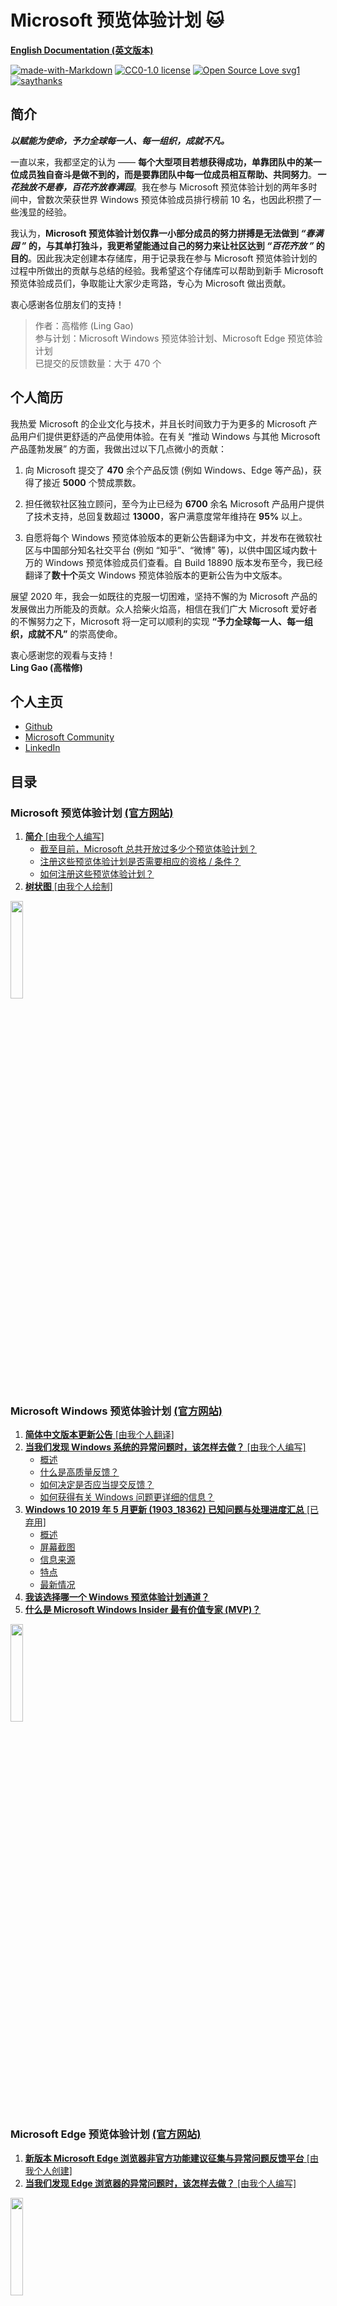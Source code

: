 # Microsoft 预览体验计划 :cat:

[**English Documentation (英文版本)**](https://github.com/Lingggao/Microsoft_Insider_Program)

[![made-with-Markdown](https://img.shields.io/badge/Made%20with-Markdown-1f425f.svg)](https://en.wikipedia.org/wiki/Markdown) 
[![CC0-1.0 license](https://img.shields.io/badge/License-CC--0-blue.svg)](https://github.com/Lingggao/Microsoft_Insider_Program/blob/master/LICENSE)
[![Open Source Love svg1](https://badges.frapsoft.com/os/v1/open-source.svg?v=103)](https://www.linkedin.com/in/lingggao)
[![saythanks](https://img.shields.io/badge/say-thanks-ff69b4.svg)](https://www.linkedin.com/in/lingggao)

## 简介

***以赋能为使命，予力全球每一人、每一组织，成就不凡。***

一直以来，我都坚定的认为 —— **每个大型项目若想获得成功，单靠团队中的某一位成员独自奋斗是做不到的，而是要靠团队中每一位成员相互帮助、共同努力**。***一花独放不是春，百花齐放春满园***。我在参与 Microsoft 预览体验计划的两年多时间中，曾数次荣获世界 Windows 预览体验成员排行榜前 10 名，也因此积攒了一些浅显的经验。

我认为，**Microsoft 预览体验计划仅靠一小部分成员的努力拼搏是无法做到 *“春满园 ”* 的，与其单打独斗，我更希望能通过自己的努力来让社区达到 *“百花齐放 ”* 的目的**。因此我决定创建本存储库，用于记录我在参与 Microsoft 预览体验计划的过程中所做出的贡献与总结的经验。我希望这个存储库可以帮助到新手 Microsoft 预览体验成员们，争取能让大家少走弯路，专心为 Microsoft 做出贡献。

衷心感谢各位朋友们的支持！

> 作者：高楷修 (Ling Gao)  
> 参与计划：Microsoft Windows 预览体验计划、Microsoft Edge 预览体验计划  
> 已提交的反馈数量：大于 470 个  

## 个人简历

我热爱 Microsoft 的企业文化与技术，并且长时间致力于为更多的 Microsoft 产品用户们提供更舒适的产品使用体验。在有关 “推动 Windows 与其他 Microsoft 产品蓬勃发展” 的方面，我做出过以下几点微小的贡献：

1. 向 Microsoft 提交了 **470** 余个产品反馈 (例如 Windows、Edge 等产品)，获得了接近 **5000** 个赞成票数。

2. 担任微软社区独立顾问，至今为止已经为 **6700** 余名 Microsoft 产品用户提供了技术支持，总回复数超过 **13000**，客户满意度常年维持在 **95%** 以上。

3. 自愿将每个 Windows 预览体验版本的更新公告翻译为中文，并发布在微软社区与中国部分知名社交平台 (例如 “知乎”、“微博” 等)，以供中国区域内数十万的 Windows 预览体验成员们查看。自 Build 18890 版本发布至今，我已经翻译了**数十个**英文 Windows 预览体验版本的更新公告为中文版本。

展望 2020 年，我会一如既往的克服一切困难，坚持不懈的为 Microsoft 产品的发展做出力所能及的贡献。众人拾柴火焰高，相信在我们广大 Microsoft 爱好者的不懈努力之下，Microsoft 将一定可以顺利的实现 **“予力全球每一人、每一组织，成就不凡”** 的崇高使命。

衷心感谢您的观看与支持！  
**Ling Gao (高楷修)**

## 个人主页

- [Github](https://github.com/Lingggao)
- [Microsoft Community](https://answers.microsoft.com/zh-hans/profile/4e1113c0-eb29-4e90-9782-f1931bae8489)
- [LinkedIn](https://www.linkedin.com/in/lingggao/)

## 目录

### Microsoft 预览体验计划 [(官方网站)](https://insider.microsoft.com/en-us/)

1. [**简介** [由我个人编写]](https://github.com/Lingggao/Microsoft_Insider_Program/blob/master/Microsoft%20Insider%20Program%20Introduction/README_cn.md)
	- [截至目前，Microsoft 总共开放过多少个预览体验计划？](https://github.com/Lingggao/Microsoft_Insider_Program/blob/master/Microsoft%20Insider%20Program%20Introduction/README_cn.md#%E6%88%AA%E8%87%B3%E7%9B%AE%E5%89%8Dmicrosoft-%E6%80%BB%E5%85%B1%E5%BC%80%E6%94%BE%E8%BF%87%E5%A4%9A%E5%B0%91%E4%B8%AA%E9%A2%84%E8%A7%88%E4%BD%93%E9%AA%8C%E8%AE%A1%E5%88%92)
	- [注册这些预览体验计划是否需要相应的资格 / 条件？](https://github.com/Lingggao/Microsoft_Insider_Program/blob/master/Microsoft%20Insider%20Program%20Introduction/README_cn.md#%E6%B3%A8%E5%86%8C%E8%BF%99%E4%BA%9B%E9%A2%84%E8%A7%88%E4%BD%93%E9%AA%8C%E8%AE%A1%E5%88%92%E6%98%AF%E5%90%A6%E9%9C%80%E8%A6%81%E7%9B%B8%E5%BA%94%E7%9A%84%E8%B5%84%E6%A0%BC--%E6%9D%A1%E4%BB%B6)
	- [如何注册这些预览体验计划？](https://github.com/Lingggao/Microsoft_Insider_Program/blob/master/Microsoft%20Insider%20Program%20Introduction/README_cn.md#%E5%A6%82%E4%BD%95%E6%B3%A8%E5%86%8C%E8%BF%99%E4%BA%9B%E9%A2%84%E8%A7%88%E4%BD%93%E9%AA%8C%E8%AE%A1%E5%88%92)
2. [**树状图** [由我个人绘制]](https://github.com/Lingggao/Microsoft_Insider_Program/blob/master/Microsoft%20Insider%20Program%20Introduction/Microsoft%20Insider%20Program.png?raw=true)

<img src="http://img-prod-cms-rt-microsoft-com.akamaized.net/cms/api/am/imageFileData/RE2r0Th?ver=5b7d" width = "20%" />

### Microsoft Windows 预览体验计划 [(官方网站)](https://insider.windows.com/en-us/)  

1. [**简体中文版本更新公告** [由我个人翻译]](https://github.com/Lingggao/Microsoft_Insider_Program/blob/master/Microsoft%20Windows%20Insider%20Program/Update%20Announcement%20Translation/README_cn.md)
2. [**当我们发现 Windows 系统的异常问题时，该怎样去做？** [由我个人编写]](https://github.com/Lingggao/Microsoft_Insider_Program/blob/master/Microsoft%20Windows%20Insider%20Program/What%20should%20we%20do%20when%20find%20a%20Windows%20issue/README_cn.md)  
	- [概述](https://github.com/Lingggao/Microsoft_Insider_Program/blob/master/Microsoft%20Windows%20Insider%20Program/What%20should%20we%20do%20when%20find%20a%20Windows%20issue/README_cn.md#%E6%A6%82%E8%BF%B0)
	- [什么是高质量反馈？](https://github.com/Lingggao/Microsoft_Insider_Program/blob/master/Microsoft%20Windows%20Insider%20Program/What%20should%20we%20do%20when%20find%20a%20Windows%20issue/README_cn.md#%E4%BB%80%E4%B9%88%E6%98%AF%E9%AB%98%E8%B4%A8%E9%87%8F%E5%8F%8D%E9%A6%88)
	- [如何决定是否应当提交反馈？](https://github.com/Lingggao/Microsoft_Insider_Program/blob/master/Microsoft%20Windows%20Insider%20Program/What%20should%20we%20do%20when%20find%20a%20Windows%20issue/README_cn.md#%E5%A6%82%E4%BD%95%E5%86%B3%E5%AE%9A%E6%98%AF%E5%90%A6%E5%BA%94%E5%BD%93%E6%8F%90%E4%BA%A4%E5%8F%8D%E9%A6%88)
	- [如何获得有关 Windows 问题更详细的信息？](https://github.com/Lingggao/Microsoft_Insider_Program/blob/master/Microsoft%20Windows%20Insider%20Program/What%20should%20we%20do%20when%20find%20a%20Windows%20issue/README_cn.md#%E5%A6%82%E4%BD%95%E8%8E%B7%E5%BE%97%E6%9C%89%E5%85%B3-windows-%E9%97%AE%E9%A2%98%E6%9B%B4%E8%AF%A6%E7%BB%86%E7%9A%84%E4%BF%A1%E6%81%AF)
3. [**Windows 10 2019 年 5 月更新 (1903_18362) 已知问题与处理进度汇总** [已弃用]](https://github.com/Lingggao/Microsoft_Insider_Program/blob/master/Microsoft%20Windows%20Insider%20Program/Windows%2010%20Known%20Issues/README_cn.md)
	- [概述](https://github.com/Lingggao/Microsoft_Insider_Program/blob/master/Microsoft%20Windows%20Insider%20Program/Windows%2010%20Known%20Issues/README_cn.md#%E6%A6%82%E8%BF%B0)
	- [屏幕截图](https://github.com/Lingggao/Microsoft_Insider_Program/blob/master/Microsoft%20Windows%20Insider%20Program/Windows%2010%20Known%20Issues/README_cn.md#%E5%B1%8F%E5%B9%95%E6%88%AA%E5%9B%BE)
	- [信息来源](https://github.com/Lingggao/Microsoft_Insider_Program/blob/master/Microsoft%20Windows%20Insider%20Program/Windows%2010%20Known%20Issues/README_cn.md#%E4%BF%A1%E6%81%AF%E6%9D%A5%E6%BA%90)
	- [特点](https://github.com/Lingggao/Microsoft_Insider_Program/blob/master/Microsoft%20Windows%20Insider%20Program/Windows%2010%20Known%20Issues/README_cn.md#%E7%89%B9%E7%82%B9)
	- [最新情况](https://github.com/Lingggao/Microsoft_Insider_Program/blob/master/Microsoft%20Windows%20Insider%20Program/Windows%2010%20Known%20Issues/README_cn.md#%E6%9C%80%E6%96%B0%E6%83%85%E5%86%B5)
4. [**我该选择哪一个 Windows 预览体验计划通道？**](https://github.com/Lingggao/Microsoft_Insider_Program/blob/master/Microsoft%20Windows%20Insider%20Program/Windows%20Insider%20Rings/README_cn.md)
5. [**什么是 Microsoft Windows Insider 最有价值专家 (MVP)？**](https://)

<img src="https://compass-ssl.microsoft.com/assets/f2/5f/f25fe1ec-100f-4215-80da-369d22333260.jpg?n=Windows%20494x278%402x.jpg" width = "20%" />

### Microsoft Edge 预览体验计划 [(官方网站)](https://www.microsoftedgeinsider.com/en-us/)

1. [**新版本 Microsoft Edge 浏览器非官方功能建议征集与异常问题反馈平台** [由我个人创建]](https://github.com/Lingggao/Microsoft_Insider_Program/blob/master/Microsoft%20Edge%20Insider%20Program/Unofficial%20Edge%20Feedback%20Hub/README_cn.md)
2. [**当我们发现 Edge 浏览器的异常问题时，该怎样去做？** [由我个人编写]](https://github.com/Lingggao/Microsoft_Insider_Program/blob/master/Microsoft%20Edge%20Insider%20Program/What%20should%20we%20do%20when%20find%20an%20Edge%20issue/README_cn.md)

<img src="https://compass-ssl.microsoft.com/assets/14/0b/140b5f11-e48d-48f8-aebd-03c06135270b.jpg?n=Edge%402x%20(1).jpg" width = "20%" />

### 其他的预览体验计划在哪里？

我只对 Microsoft 旗下 Windows 与 Edge 产品的预览体验计划进行过浅显的研究，而并没有对其他的预览体验计划进行过调查。**没有调查，就没有发言权。我不能对没有了解过的预览体验计划妄加评论，希望大家可以理解。**

如果我发现了其他 Microsoft 产品爱好者们有关预览体验计划的介绍文章或经验总结，我会在遵守许可证的前提下尽可能的将相关链接或内容补充至下方，以供各位朋友们更方便的进行浏览与讨论。

**衷心感谢各位朋友们的支持！**

[**回到顶部**](https://github.com/Lingggao/Microsoft_Insider_Program/blob/master/README_cn.md#microsoft-%E9%A2%84%E8%A7%88%E4%BD%93%E9%AA%8C%E8%AE%A1%E5%88%92-cat)
